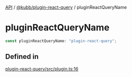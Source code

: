[API](../../../packages.md) / [@kubb/plugin-react-query](../index.md) / pluginReactQueryName

# pluginReactQueryName

```ts
const pluginReactQueryName: "plugin-react-query";
```

## Defined in

[plugin-react-query/src/plugin.ts:16](https://github.com/kubb-project/kubb/blob/7f30045af96d8c89b6cda0a30f7535f095a0cb45/packages/plugin-react-query/src/plugin.ts#L16)
